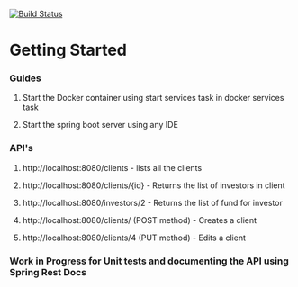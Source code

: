 [![Build Status](https://dev.azure.com/daimler-mic/Silver%20Arrows/_apis/build/status/spring-template.CI?branchName=master)](https://dev.azure.com/daimler-mic/Silver%20Arrows/_build/latest?definitionId=2427&branchName=master)

# Getting Started

### Guides

1. Start the Docker container using start services task in docker services task

2. Start the spring boot server using any IDE


### API's
 1. http://localhost:8080/clients - lists all the clients
 2. http://localhost:8080/clients/{id} - Returns the list of investors in client
 3. http://localhost:8080/investors/2 - Returns the list of fund for investor
 4. http://localhost:8080/clients/   (POST method) - Creates a client

 5.  http://localhost:8080/clients/4 (PUT method) - Edits a client
 
### Work in Progress for Unit tests and documenting the API using Spring Rest Docs


